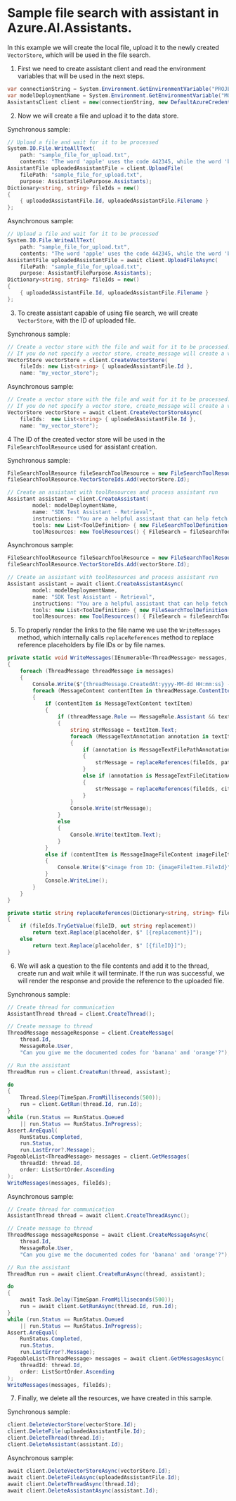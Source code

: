 # Sample file search with assistant in Azure.AI.Assistants.

In this example we will create the local file, upload it to the newly created `VectorStore`, which will be used in the file search.

1. First we need to create assistant client and read the environment variables that will be used in the next steps.
```C# Snippet:AssistantsFilesSearchExample_CreateClient
var connectionString = System.Environment.GetEnvironmentVariable("PROJECT_CONNECTION_STRING");
var modelDeploymentName = System.Environment.GetEnvironmentVariable("MODEL_DEPLOYMENT_NAME");
AssistantsClient client = new(connectionString, new DefaultAzureCredential());
```

2. Now we will create a file and upload it to the data store.

Synchronous sample:
```C# Snippet:AssistantsUploadAgentFilesToUse_Sync
// Upload a file and wait for it to be processed
System.IO.File.WriteAllText(
    path: "sample_file_for_upload.txt",
    contents: "The word 'apple' uses the code 442345, while the word 'banana' uses the code 673457.");
AssistantFile uploadedAssistantFile = client.UploadFile(
    filePath: "sample_file_for_upload.txt",
    purpose: AssistantFilePurpose.Assistants);
Dictionary<string, string> fileIds = new()
{
    { uploadedAssistantFile.Id, uploadedAssistantFile.Filename }
};
```

Asynchronous sample:
```C# Snippet:AssistantsUploadAgentFilesToUse
// Upload a file and wait for it to be processed
System.IO.File.WriteAllText(
    path: "sample_file_for_upload.txt",
    contents: "The word 'apple' uses the code 442345, while the word 'banana' uses the code 673457.");
AssistantFile uploadedAssistantFile = await client.UploadFileAsync(
    filePath: "sample_file_for_upload.txt",
    purpose: AssistantFilePurpose.Assistants);
Dictionary<string, string> fileIds = new()
{
    { uploadedAssistantFile.Id, uploadedAssistantFile.Filename }
};
```

3.  To create assistant capable of using file search, we will create `VectorStore`, with the ID of uploaded file.

Synchronous sample:
```C# Snippet:AssistantsCreateVectorStore_Sync
// Create a vector store with the file and wait for it to be processed.
// If you do not specify a vector store, create_message will create a vector store with a default expiration policy of seven days after they were last active
VectorStore vectorStore = client.CreateVectorStore(
    fileIds: new List<string> { uploadedAssistantFile.Id },
    name: "my_vector_store");
```

Asynchronous sample:
```C# Snippet:AssistantsCreateVectorStore
// Create a vector store with the file and wait for it to be processed.
// If you do not specify a vector store, create_message will create a vector store with a default expiration policy of seven days after they were last active
VectorStore vectorStore = await client.CreateVectorStoreAsync(
    fileIds:  new List<string> { uploadedAssistantFile.Id },
    name: "my_vector_store");
```


4  The ID of the created vector store will be used in the `FileSearchToolResource` used for assistant creation.

Synchronous sample:
```C# Snippet:AssistantsCreateAgentWithFiles_Sync
FileSearchToolResource fileSearchToolResource = new FileSearchToolResource();
fileSearchToolResource.VectorStoreIds.Add(vectorStore.Id);

// Create an assistant with toolResources and process assistant run
Assistant assistant = client.CreateAssistant(
        model: modelDeploymentName,
        name: "SDK Test Assistant - Retrieval",
        instructions: "You are a helpful assistant that can help fetch data from files you know about.",
        tools: new List<ToolDefinition> { new FileSearchToolDefinition() },
        toolResources: new ToolResources() { FileSearch = fileSearchToolResource });
```

Asynchronous sample:
```C# Snippet:AssistantsCreateAgentWithFiles
FileSearchToolResource fileSearchToolResource = new FileSearchToolResource();
fileSearchToolResource.VectorStoreIds.Add(vectorStore.Id);

// Create an assistant with toolResources and process assistant run
Assistant assistant = await client.CreateAssistantAsync(
        model: modelDeploymentName,
        name: "SDK Test Assistant - Retrieval",
        instructions: "You are a helpful assistant that can help fetch data from files you know about.",
        tools: new List<ToolDefinition> { new FileSearchToolDefinition() },
        toolResources: new ToolResources() { FileSearch = fileSearchToolResource });
```

5. To properly render the links to the file name we use the `WriteMessages` method, which internally calls `replaceReferences` method to replace reference placeholders by file IDs or by file names.
```C# Snippet:AssistantsFilesSearchExample_Print
private static void WriteMessages(IEnumerable<ThreadMessage> messages, Dictionary<string, string> fileIds)
{
    foreach (ThreadMessage threadMessage in messages)
    {
        Console.Write($"{threadMessage.CreatedAt:yyyy-MM-dd HH:mm:ss} - {threadMessage.Role,10}: ");
        foreach (MessageContent contentItem in threadMessage.ContentItems)
        {
            if (contentItem is MessageTextContent textItem)
            {
                if (threadMessage.Role == MessageRole.Assistant && textItem.Annotations.Count > 0)
                {
                    string strMessage = textItem.Text;
                    foreach (MessageTextAnnotation annotation in textItem.Annotations)
                    {
                        if (annotation is MessageTextFilePathAnnotation pathAnnotation)
                        {
                            strMessage = replaceReferences(fileIds, pathAnnotation.FileId, pathAnnotation.Text, strMessage);
                        }
                        else if (annotation is MessageTextFileCitationAnnotation citationAnnotation)
                        {
                            strMessage = replaceReferences(fileIds, citationAnnotation.FileId, citationAnnotation.Text, strMessage);
                        }
                    }
                    Console.Write(strMessage);
                }
                else
                {
                    Console.Write(textItem.Text);
                }
            }
            else if (contentItem is MessageImageFileContent imageFileItem)
            {
                Console.Write($"<image from ID: {imageFileItem.FileId}");
            }
            Console.WriteLine();
        }
    }
}

private static string replaceReferences(Dictionary<string, string> fileIds, string fileID, string placeholder, string text)
{
    if (fileIds.TryGetValue(fileID, out string replacement))
        return text.Replace(placeholder, $" [{replacement}]");
    else
        return text.Replace(placeholder, $" [{fileID}]");
}
```

6. We will ask a question to the file contents and add it to the thread, create run and wait while it will terminate. If the run was successful, we will render the response and provide the reference to the uploaded file.

Synchronous sample:
```C# Snippet:AssistantsFilesSearchExample_CreateThreadAndRun_Sync
// Create thread for communication
AssistantThread thread = client.CreateThread();

// Create message to thread
ThreadMessage messageResponse = client.CreateMessage(
    thread.Id,
    MessageRole.User,
    "Can you give me the documented codes for 'banana' and 'orange'?");

// Run the assistant
ThreadRun run = client.CreateRun(thread, assistant);

do
{
    Thread.Sleep(TimeSpan.FromMilliseconds(500));
    run = client.GetRun(thread.Id, run.Id);
}
while (run.Status == RunStatus.Queued
    || run.Status == RunStatus.InProgress);
Assert.AreEqual(
    RunStatus.Completed,
    run.Status,
    run.LastError?.Message);
PageableList<ThreadMessage> messages = client.GetMessages(
    threadId: thread.Id,
    order: ListSortOrder.Ascending
);
WriteMessages(messages, fileIds);
```

Asynchronous sample:
```C# Snippet:AssistantsFilesSearchExample_CreateThreadAndRun
// Create thread for communication
AssistantThread thread = await client.CreateThreadAsync();

// Create message to thread
ThreadMessage messageResponse = await client.CreateMessageAsync(
    thread.Id,
    MessageRole.User,
    "Can you give me the documented codes for 'banana' and 'orange'?");

// Run the assistant
ThreadRun run = await client.CreateRunAsync(thread, assistant);

do
{
    await Task.Delay(TimeSpan.FromMilliseconds(500));
    run = await client.GetRunAsync(thread.Id, run.Id);
}
while (run.Status == RunStatus.Queued
    || run.Status == RunStatus.InProgress);
Assert.AreEqual(
    RunStatus.Completed,
    run.Status,
    run.LastError?.Message);
PageableList<ThreadMessage> messages = await client.GetMessagesAsync(
    threadId: thread.Id,
    order: ListSortOrder.Ascending
);
WriteMessages(messages, fileIds);
```

7. Finally, we delete all the resources, we have created in this sample.

Synchronous sample:
```C# Snippet:AssistantsFilesSearchExample_Cleanup_Sync
client.DeleteVectorStore(vectorStore.Id);
client.DeleteFile(uploadedAssistantFile.Id);
client.DeleteThread(thread.Id);
client.DeleteAssistant(assistant.Id);
```

Asynchronous sample:
```C# Snippet:AssistantsFilesSearchExample_Cleanup
await client.DeleteVectorStoreAsync(vectorStore.Id);
await client.DeleteFileAsync(uploadedAssistantFile.Id);
await client.DeleteThreadAsync(thread.Id);
await client.DeleteAssistantAsync(assistant.Id);
```
